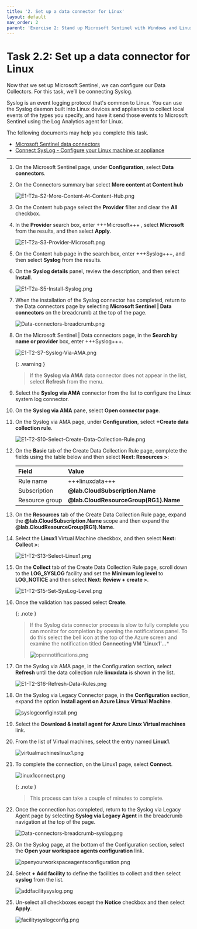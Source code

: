```yaml
---
title: '2. Set up a data connector for Linux'
layout: default
nav_order: 2
parent: 'Exercise 2: Stand up Microsoft Sentinel with Windows and Linux data connectors'
---
```


# Task 2.2: Set up a data connector for Linux

Now that we set up Microsoft Sentinel, we can configure our Data Collectors. For this task, we’ll be connecting Syslog. 

Syslog is an event logging protocol that's common to Linux. You can use the Syslog daemon built into Linux devices and appliances to collect local events of the types you specify, and have it send those events to Microsoft Sentinel using the Log Analytics agent for Linux.

The following documents may help you complete this task.

- [Microsoft Sentinel data connectors](https://learn.microsoft.com/azure/sentinel/connect-data-sources)  
- [Connect SysLog - Configure your Linux machine or appliance](https://learn.microsoft.com/en-us/azure/sentinel/connect-syslog#configure-your-linux-machine-or-appliance)

---

1. On the Microsoft Sentinel page, under **Configuration**, select **Data connectors**.

1. On the Connectors summary bar select **More content at Content hub**

    ![E1-T2a-S2-More-Content-At-Content-Hub.png](../media/E1-T2a-S2-More-Content-At-Content-Hub.png)

1. On the Content hub page select the **Provider** filter and clear the **All** checkbox.  

1. In the **Provider** search box, enter +++Microsoft+++ , select **Microsoft** from the results, and then select **Apply**.

    ![E1-T2a-S3-Provider-Microsoft.png](../media/E1-T2a-S3-Provider-Microsoft.png)

1. On the Content hub page in the search box, enter +++Syslog+++, and then select **Syslog** from the results.

1. On the **Syslog details** panel, review the description, and then select **Install**.

    ![E1-T2a-S5-Install-Syslog.png](../media/E1-T2a-S5-Install-Syslog.png)

1. When the installation of the Syslog connector has completed, return to the Data connectors page by selecting **Microsoft Sentinel | Data connectors** on the breadcrumb at the top of the page.

    ![Data-connectors-breadcrumb.png](../media/Data-connectors-breadcrumb.png)

1. On the Microsoft Sentinel | Data connectors page, in the **Search by name or provider** box, enter +++Syslog+++. 

    ![E1-T2-S7-Syslog-Via-AMA.png](../media/E1-T2-S7-Syslog-Via-AMA.png)

     {: .warning } 
     > If the **Syslog via AMA** data connector does not appear in the list, select **Refresh** from the menu.

1. Select the **Syslog via AMA** connector from the list to configure the Linux system log connector. 

1. On the **Syslog via AMA** pane, select **Open connector page**.

1. On the Syslog via AMA page, under **Configuration**, select **+Create data collection rule**.

    ![E1-T2-S10-Select-Create-Data-Collection-Rule.png](../media/E1-T2-S10-Select-Create-Data-Collection-Rule.png)

1. On the **Basic** tab of the Create Data Collection Rule page, complete the fields using the table below and then select **Next: Resources >**:

    | Field | Value |
    |:-----|:-----|
    | Rule name | +++linuxdata+++ |
    | Subscription | **@lab.CloudSubscription.Name** |
    | Resource group | **@lab.CloudResourceGroup(RG1).Name** |

1. On the **Resources** tab of the Create Data Collection Rule page, expand the **@lab.CloudSubscription.Name** scope and then expand the **@lab.CloudResourceGroup(RG1).Name**.

1. Select the **Linux1** Virtual Machine checkbox, and then select **Next: Collect >**:

    ![E1-T2-S13-Select-Linux1.png](../media/E1-T2-S13-Select-Linux1.png)

1. On the **Collect** tab of the Create Data Collection Rule page, scroll down to the **LOG_SYSLOG** facility and set the **Minimum log level** to **LOG_NOTICE** and then select **Next: Review + create >**.

    ![E1-T2-S15-Set-SysLog-Level.png](../media/E1-T2-S15-Set-SysLog-Level.png)

1. Once the validation has passed select **Create**.

    {: .note }
    > If the Syslog data connector process is slow to fully complete you can monitor for completion by opening the notifications panel.  To do this select the bell icon at the top of the Azure screen and examine the notification titled **Connecting VM 'Linux1'...***
    >
    >![opennotifications.png](../media/opennotifications.png)

1. On the Syslog via AMA page, in the Configuration section, select **Refresh** until the data collection rule **linuxdata** is shown in the list.

    ![E1-T2-S16-Refresh-Data-Rules.png](../media/E1-T2-S16-Refresh-Data-Rules.png)
    
1. On the Syslog via Legacy Connector page, in the **Configuration** section, expand the option **Install agent on Azure Linux Virtual Machine**.

    ![syslogconfiginstall.png](../media/syslogconfiginstall.png)

1. Select the **Download & install agent for Azure Linux Virtual machines** link.

1. From the list of Virtual machines, select the entry named **Linux1**.

    ![virtualmachineslinux1.png](../media/virtualmachineslinux1.png)

1. To complete the connection, on the Linux1 page, select **Connect**.

    ![linux1connect.png](../media/linux1connect.png)

    {: .note }
    > This process can take a couple of minutes to complete.

1. Once the connection has completed, return to the Syslog via Legacy Agent page by selecting **Syslog via Legacy Agent** in the breadcrumb navigation at the top of the page.

    ![Data-connectors-breadcrumb-syslog.png](../media/Data-connectors-breadcrumb-syslog.png)

1. On the Syslog page, at the bottom of the Configuration section, select the **Open your workspace agents configuration** link.

    ![openyourworkspaceagentsconfiguration.png](../media/openyourworkspaceagentsconfiguration.png)

1. Select **+ Add facility** to define the facilities to collect and then select **syslog** from the list.

    ![addfacilitysyslog.png](../media/addfacilitysyslog.png)

1. Un-select all checkboxes except the **Notice** checkbox and then select **Apply**.

    ![facilitysyslogconfig.png](../media/facilitysyslogconfig.png)

